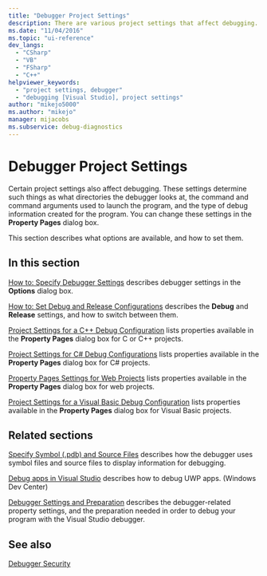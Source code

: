 ```yaml
---
title: "Debugger Project Settings"
description: There are various project settings that affect debugging. Follow the links in this article to learn how to use the Property Pages dialog box to change settings. 
ms.date: "11/04/2016"
ms.topic: "ui-reference"
dev_langs:
  - "CSharp"
  - "VB"
  - "FSharp"
  - "C++"
helpviewer_keywords:
  - "project settings, debugger"
  - "debugging [Visual Studio], project settings"
author: "mikejo5000"
ms.author: "mikejo"
manager: mijacobs
ms.subservice: debug-diagnostics
---
```

# Debugger Project Settings

Certain project settings also affect debugging. These settings determine such things as what directories the debugger looks at, the command and command arguments used to launch the program, and the type of debug information created for the program. You can change these settings in the **Property Pages** dialog box.

 This section describes what options are available, and how to set them.

## In this section

[How to: Specify Debugger Settings](../debugger/how-to-specify-debugger-settings.md) describes debugger settings in the **Options** dialog box.

[How to: Set Debug and Release Configurations](../debugger/how-to-set-debug-and-release-configurations.md) describes the **Debug** and **Release** settings, and how to switch between them.

[Project Settings for a C++ Debug Configuration](../debugger/project-settings-for-a-cpp-debug-configuration.md) lists properties available in the **Property Pages** dialog box for C or C++ projects.

[Project Settings for  C# Debug Configurations](../debugger/project-settings-for-csharp-debug-configurations.md) lists properties available in the **Property Pages** dialog box for C# projects.

[Property Pages Settings for Web Projects](../debugger/property-pages-settings-for-web-projects.md) lists properties available in the **Property Pages** dialog box for web projects.

[Project Settings for a Visual Basic Debug Configuration](../debugger/project-settings-for-a-visual-basic-debug-configuration.md) lists properties available in the **Property Pages** dialog box for Visual Basic projects.

## Related sections

[Specify Symbol (.pdb) and Source Files](../debugger/specify-symbol-dot-pdb-and-source-files-in-the-visual-studio-debugger.md) describes how the debugger uses symbol files and source files to display information for debugging.

[Debug apps in Visual Studio](debugging-windows-store-and-windows-universal-apps.md) describes how to debug UWP apps. (Windows Dev Center)

[Debugger Settings and Preparation](../debugger/debugger-settings-and-preparation.md) describes the debugger-related property settings, and the preparation needed in order to debug your program with the Visual Studio debugger.

## See also

[Debugger Security](../debugger/debugger-security.md)
